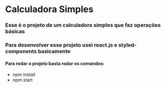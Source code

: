 # Calculadora Simples

### Esse é o projeto de um calculadora simples que faz operações básicas
### Para desenvolver esse projeto usei react.js e styled-components basicamente

#### Para rodar o projeto basta rodar os comandos:

* npm install
* npm start
